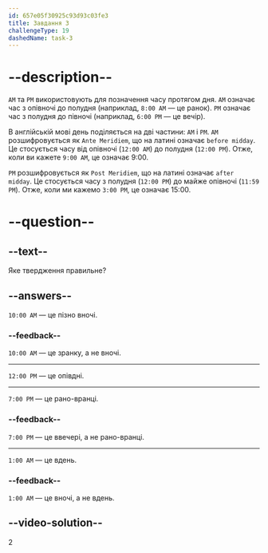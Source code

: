 ```yaml
---
id: 657e05f30925c93d93c03fe3
title: Завдання 3
challengeType: 19
dashedName: task-3
---
```


# --description--

`AM` та `PM` використовують для позначення часу протягом дня. `AM` означає час з опівночі до полудня (наприклад, `8:00 AM` — це ранок). `PM` означає час з полудня до півночі (наприклад, `6:00 PM` — це вечір).

В англійській мові день поділяється на дві частини: `AM` і `PM`. `AM` розшифровується як `Ante Meridiem`, що на латині означає `before midday`. Це стосується часу від опівночі (`12:00 AM`) до полудня (`12:00 PM`). Отже, коли ви кажете `9:00 AM`, це означає 9:00.

`PM` розшифровується як `Post Meridiem`, що на латині означає `after midday`. Це стосується часу з полудня (`12:00 PM`) до майже опівночі (`11:59 PM`). Отже, коли ми кажемо `3:00 PM`, це означає 15:00.


# --question--

## --text--

Яке твердження правильне?

## --answers--

`10:00 AM` — це пізно вночі.

### --feedback--

`10:00 AM` — це зранку, а не вночі.

---

`12:00 PM` — це опівдні.

---

`7:00 PM` — це рано-вранці.

### --feedback--

`7:00 PM` — це ввечері, а не рано-вранці.

---

`1:00 AM` — це вдень.

### --feedback--

`1:00 AM` — це вночі, а не вдень.

## --video-solution--

2
